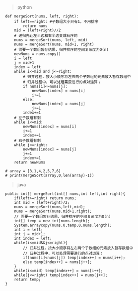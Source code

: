 > python
> 

> 
>
    def mergeSort(nums, left, right):
        if left==right: #子数组大小只有1，不用排序
            return nums
        mid = (left+right)//2
        # 递归先让左半边和右半边变成有序的
        nums = mergeSort(nums, left, mid)
        nums = mergeSort(nums, mid+1, right)
        # 需要一个数组暂存结果，归并排序的空间复杂度为O(n)
        newNums = nums.copy()
        i = left
        j = mid+1
        index = left
        while i<=mid and j<=right:
            # 归并过程，按大小顺序将左右两个子数组的元素放入暂存数组中
            # 归并过程中，可以处理需要进行的点对运算；
            if nums[i]<=nums[j]:
                newNums[index] = nums[i]
                i+=1
            else:
                newNums[index] = nums[j]
                j+=1
            index+=1
        # 左子数组有剩
        while i<=mid:
            newNums[index] = nums[i]
            i+=1
            index+=1
        # 右子数组有剩
        while j<=right:
            newNums[index] = nums[j]
            j+=1
            index+=1
        return newNums
    
    # array = [3,1,4,2,5,7,6]
    # print(mergeSort(array,0,len(array)-1))
>
> java
>
    public int[] mergeSort(int[] nums,int left,int right){
        if(left>=right) return nums;
        int mid = (left+right)/2;
        nums = mergeSort(nums,left,mid);
        nums = mergeSort(nums,mid+1,right);
        // 需要一个数组暂存结果，归并排序的空间复杂度为O(n)
        int[] temp = new int[nums.length];
        System.arraycopy(nums,0,temp,0,nums.length);
        int i = left;
        int j = mid+1;
        int index = left;
        while(i<=mid&&j<=right){
            // 归并过程，按大小顺序将左右两个子数组的元素放入暂存数组中
            // 归并过程中，可以处理需要进行的点对运算；
            if(nums[i]<nums[j]) temp[index++] = nums[i++];
            else temp[index++] = nums[j++];
        }
        while(i<=mid) temp[index++] = nums[i++];
        while(j<=right) temp[index++] = nums[j++];
        return temp;
    }
